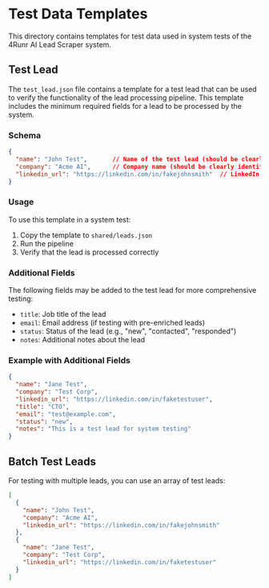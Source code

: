 # Test Data Templates

This directory contains templates for test data used in system tests of the 4Runr AI Lead Scraper system.

## Test Lead

The `test_lead.json` file contains a template for a test lead that can be used to verify the functionality of the lead processing pipeline. This template includes the minimum required fields for a lead to be processed by the system.

### Schema

```json
{
  "name": "John Test",       // Name of the test lead (should be clearly identifiable as a test)
  "company": "Acme AI",      // Company name (should be clearly identifiable as a test)
  "linkedin_url": "https://linkedin.com/in/fakejohnsmith"  // LinkedIn URL (should be a non-existent profile)
}
```

### Usage

To use this template in a system test:

1. Copy the template to `shared/leads.json`
2. Run the pipeline
3. Verify that the lead is processed correctly

### Additional Fields

The following fields may be added to the test lead for more comprehensive testing:

- `title`: Job title of the lead
- `email`: Email address (if testing with pre-enriched leads)
- `status`: Status of the lead (e.g., "new", "contacted", "responded")
- `notes`: Additional notes about the lead

### Example with Additional Fields

```json
{
  "name": "Jane Test",
  "company": "Test Corp",
  "linkedin_url": "https://linkedin.com/in/faketestuser",
  "title": "CTO",
  "email": "test@example.com",
  "status": "new",
  "notes": "This is a test lead for system testing"
}
```

## Batch Test Leads

For testing with multiple leads, you can use an array of test leads:

```json
[
  {
    "name": "John Test",
    "company": "Acme AI",
    "linkedin_url": "https://linkedin.com/in/fakejohnsmith"
  },
  {
    "name": "Jane Test",
    "company": "Test Corp",
    "linkedin_url": "https://linkedin.com/in/faketestuser"
  }
]
```